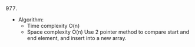 977.

- Algorithm:
  - Time complexity O(n)
  - Space complexity O(n)
    Use 2 pointer method to compare start and end element, and insert into a new array.
